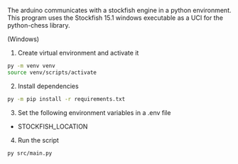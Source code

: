 The arduino communicates with a stockfish engine in a python environment.
This program uses the Stockfish 15.1 windows executable as a UCI for the
python-chess library. 

(Windows)
1. Create virtual environment and activate it

```sh
py -m venv venv
source venv/scripts/activate
```

2. Install dependencies
```sh
py -m pip install -r requirements.txt
```

3. Set the following environment variables in a .env file
- STOCKFISH_LOCATION

4. Run the script
```sh
py src/main.py
```

